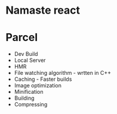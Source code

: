 # Namaste react

# Parcel
- Dev Build
- Local Server
- HMR
- File watching algorithm - wrtten in C++
- Caching - Faster builds
- Image optimization
- Minification
- Building
- Compressing